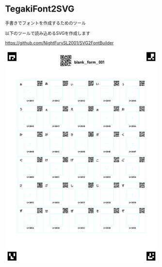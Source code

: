 # TegakiFont2SVG

手書きでフォントを作成するためのツール

以下のツールで読み込めるSVGを作成します

https://github.com/NightFurySL2001/SVG2FontBuilder

<img src="img/blank_form_001.png" width="512">
